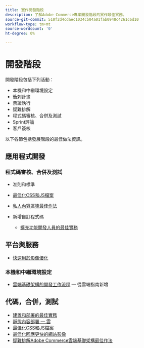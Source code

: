 ```yaml
---
title: 實作開發階段
description: 了解Adobe Commerce專案開發階段的實作最佳實務。
source-git-commit: 510f2d4cdaec1034cb04a01fab0948c4261c6d10
workflow-type: tm+mt
source-wordcount: '0'
ht-degree: 0%

---
```



# 開發階段

開發階段包括下列活動：

- 本機和中繼環境設定
- 衝刺計畫
- 票證執行
- 疑難排解
- 程式碼審核、合併及測試
- Sprint評論
- 客戶簽核

以下各節包括發展階段的最佳做法資訊。

## 應用程式開發

### 程式碼審核、合併及測試

- 准則和標準

<!--Assets not yet integrated
  - [Development best practices](https://wiki.corp.adobe.com/x/nT4ykw)
  - [Code Review](https://wiki.corp.adobe.com/x/qT4ykw)
  - [Debugging Magento 2](https://wiki.corp.adobe.com/x/nz4ykw) (wiki)
-->
- [最佳化CSS和JS檔案](optimize-css-js-files.md)
- [私人內容區塊最佳作法](private-content-block-configuration.md)

- 新增自訂程式碼
   - [擴充功能開發人員的最佳實務](https://developer.adobe.com/commerce/php/best-practices/)

<!--Assets not yet integrated

  - [Best practices for theme development](https://wiki.corp.adobe.com/pages/viewpage.action?spaceKey=MAGPS&title=Best+Practices+for+Theme+Development)
  - [Module basis](https://wiki.corp.adobe.com/x/kz4ykw) (wiki) — Develop custom modules
  - [Exception Handling](https://wiki.corp.adobe.com/x/nz4ykw)
  - [Custom code copyrights](https://wiki.corp.adobe.com/x/lj4ykw)
- Source control and package management - wiki articles
  - [Code management - Git vs. Composer](https://wiki.corp.adobe.com/x/pz4ykw)
  - [Git branching strategy](https://wiki.corp.adobe.com/display/MAGPS/Git+Branching+Strategy)
  - [Composer development](https://wiki.corp.adobe.com/x/mD4ykw)
  - [Composer patching](https://wiki.corp.adobe.com/x/mj4ykw)
  - [Composer project structure](https://wiki.corp.adobe.com/x/mT4ykw)
  - [Composer tips and tricks](https://wiki.corp.adobe.com/x/lz4ykw)
-->

## 平台與服務

- [快速用於影像優化](image-optimization.md)

### 本機和中繼環境設定

- [雲端基礎架構的開發工作流程](https://devdocs.magento.com/cloud/architecture/pro-develop-deploy-workflow.html)  — 從雲端指南新增

## 代碼，合併，測試

- [建置和部署的最佳實務](https://devdocs.magento.com/cloud/reference/discover-deploy.html#best-practices)
- [靜態內容部署 — 雲](static-content-deployment.md)
- [最佳化CSS和JS檔案](optimize-css-js-files.md)
- [最佳化回應更快的網站影像](image-optimization.md)
- [疑難排解Adobe Commerce雲端基礎架構最佳作&#x200B;法](troubleshooting.md)
